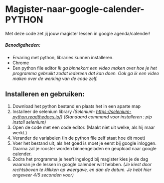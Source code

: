 # Magister-naar-google-calender-PYTHON
Met deze code zet jij jouw magister lessen in google agenda/calender!
##### Benodigdheden:
- Ervaring met python, libraries kunnen installeren.
- Chrome
- Een python file editor
*Ik ga binnekort een video maken over hoe je het programma gebruikt zodat iedereen dat kan doen. Ook ga ik een video maken over de werking van de code zelf.*

## Installeren en gebruiken:
1. Download het python bestand en plaats het in een aparte map
2. Installeer de selenium library
*(Selenium: https://selenium-python.readthedocs.io/)*
*(Standaard command voor installeren : pip install selenium)*
3. Open de code met een code editor. (Maakt niet uit welke, als hij maar werkt.)
4. Verander de variabelen (In de python file zelf staat hoe dit moet)
5. Voer het bestand uit, als het goed is moet je eerst bij google inloggen. Daarna zal je rooster
worden binnengeladen en geupload naar google calender.
6. Zodra het programma je heeft ingelogd bij magister kies je de dag waarvan je de lessen in google calender wilt hebben. *(Je kiest door rechtsboven te klikken op weergave, en dan de datum. Je hebt hier ongeveer 4/5 seconden voor)*
